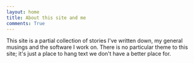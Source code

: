 ```yaml
---
layout: home
title: About this site and me
comments: True
---
```


This site is a partial collection of stories I've written down, my general musings and the software I work on. There is no particular theme to this site; it's just a place to hang text we don't have a better place for.
